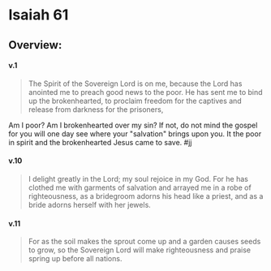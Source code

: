 # Isaiah 61

## Overview:



#### v.1
>The Spirit of the Sovereign Lord is on me, because the Lord has anointed me to preach good news to the poor. He has sent me to bind up the brokenhearted, to proclaim freedom for the captives and release from darkness for the prisoners,

Am I poor? Am I brokenhearted over my sin? If not, do not mind the gospel for you will one day see where your "salvation" brings upon you. It the poor in spirit and the brokenhearted Jesus came to save.
#jj 

#### v.10
>I delight greatly in the Lord; my soul rejoice in my God. For he has clothed me with  garments of salvation and arrayed me in a robe of righteousness, as a bridegroom adorns his head like a priest, and as a bride adorns herself with her jewels.

#### v.11
>For as the soil makes the sprout come up and a garden causes seeds to grow, so the Sovereign Lord will make righteousness and praise spring up before all nations.



